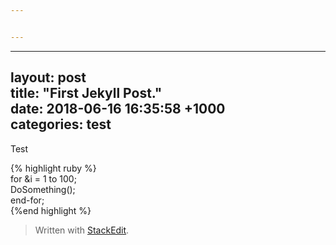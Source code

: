 ```yaml
---


---
```


<hr>
<h2 id="layout-posttitle--first-jekyll-post.date---2018-06-16-163558-1000categories-test">layout: post<br>
title:  "First Jekyll Post."<br>
date:   2018-06-16 16:35:58 +1000<br>
categories: test</h2>
<p>Test</p>
<p>{% highlight ruby %}<br>
for &amp;i = 1 to 100;<br>
DoSomething();<br>
end-for;<br>
{%end highlight %}</p>
<blockquote>
<p>Written with <a href="https://stackedit.io/">StackEdit</a>.</p>
</blockquote>

